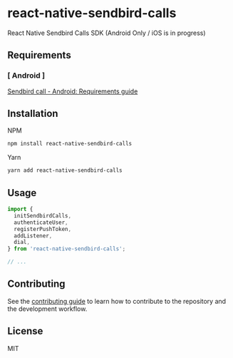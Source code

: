 # react-native-sendbird-calls

React Native Sendbird Calls SDK (Android Only / iOS is in progress)

## Requirements

### [ Android ]

[Sendbird call - Android: Requirements guide](https://sendbird.com/docs/calls/v1/android/quickstart/make-first-call#2-requirements)

## Installation

NPM

```sh
npm install react-native-sendbird-calls
```

Yarn

```sh
yarn add react-native-sendbird-calls
```

## Usage

```js
import {
  initSendbirdCalls,
  authenticateUser,
  registerPushToken,
  addListener,
  dial,
} from 'react-native-sendbird-calls';

// ...
```

## Contributing

See the [contributing guide](CONTRIBUTING.md) to learn how to contribute to the repository and the development workflow.

## License

MIT
